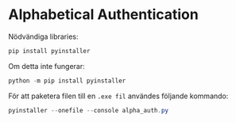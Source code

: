 # Alphabetical Authentication

Nödvändiga libraries:
```powershell
pip install pyinstaller
```

Om detta inte fungerar:

```powershell
python -m pip install pyinstaller
```

För att paketera filen till en `.exe fil` användes följande kommando:

```powershell
pyinstaller --onefile --console alpha_auth.py